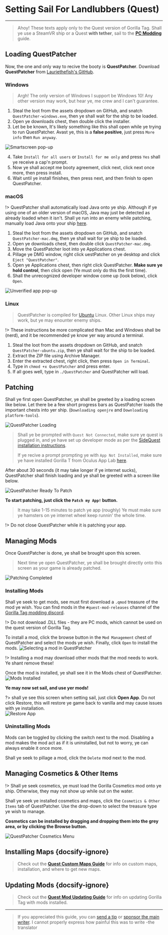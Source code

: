 # Setting Sail For Landlubbers (Quest)
---
>
> Ahoy! These texts apply only to the Quest version of Gorilla Tag. Shall ye use a SteamVR ship or a Quest **with tether**,  sail to the [**PC Modding**](pc-guide) guide.

<div class="horizontal bordered" data-ea-publisher="gorillatagmodding-burrito-software" data-ea-type="image" data-ea-manual="true" id="quest-mod-guide"></div>

## Loading QuestPatcher

Now, the one and only way to recive the booty is **QuestPatcher**. Download **QuestPatcher** from [Lauriethefish's GitHub](https://github.com/Lauriethefish/QuestPatcher/releases/latest).

### Windows

> Argh! The only version of Windows I support be Windows 10! Any other version may work, but hear ye, me crew and I can't guarantee.

1. Steal the loot from the assets dropdown on GitHub, and snatch `QuestPatcher-windows.exe`, then ye shall wait for the ship to be loaded.
2. Open ye downloads chest, then double click the installer.
3. Let be be known, It's likely something like this shall open while ye trying to run QuestPatcher. Avast ye, this is a **false positive**, just press `More info` then `Run anyway`.

![Smartscreen pop-up](../docs/files/questpatchersmartscreen.png)

4. Take `Install for all users` or `Install for me only` and press `Yes` shall ye receive a cap'n prompt.
5. Now ye shall accept me booty agreement, click next, click next once more, then press install.
6. Wait until ye install finishes, then press next, and then finish to open QuestPatcher.


### macOS

!> QuestPatcher shall automatically load Java onto ye ship. Although if ye using one of an older version of macOS, Java may just be detected as already loaded when it isn't. Shall ye run into an enemy while patching, manually load Java onto your ship [here](https://www.java.com/en/).

1. Steal the loot from the assets dropdown on GitHub, and snatch `QuestPatcher-mac.dmg`, then ye shall wait for ye ship to be loaded.
2. Open ye downloads chest, then double click `QuestPatcher-mac.dmg`.
3. Move the QuestPatcher loot into ye Applications chest.
4. Pillage ye DMG window, right click uestPatcher on ye desktop and click `Eject "QuestPatcher"`.
5. Open ye Applications chest, then right click QuestPatcher. **__Make sure ye hold control__**, then click open (Ye must only do this the first time).
6. Shall the unrecognized developer window come up (look below), click `Open`.

![Unverified app pop-up](../docs/files/questpatchermacunverified.png)


### Linux

> QuestPatcher is compiled for [Ubuntu](https://ubuntu.com/) Linux. Other Linux ships may work, but ye may enounter enemy ships.

!> These instructions be more complicated than Mac and Windows shall be (nerd), and it be recommended ye know yer way around a terminal.

1. Steal the loot from the assets dropdown on GitHub, and snatch `QuestPatcher-ubuntu.zip`, then ye shall wait for the ship to be loaded.
2. Extract the ZIP file using Archive Manager.
3. Enter the extracted chest, right click, then press `Open in Terminal`.
4. Type in `chmod +x QuestPatcher` and press enter.
5. If all goes well, type in `./QuestPatcher` and QuestPatcher will load.

## Patching

Shall ye first open QuestPatcher, ye shall be greeted by a loading screen like below. Let there be a few short progress bars as QuestPatcher loads the important chests into yer ship. (`Downloading openjre` and `Downloading platform-tools`).

![QuestPatcher Loading](../docs/files/questpatcherloading.png)

> Shall ye be prompted with `Quest Not Connected`, make sure ye quest is plugged in, and ye have set up developer mode as per the [SideQuest installation instructions](https://sidequestvr.com/setup-howto). 
> 
> If ye recive a prompt prompting ye with `App Not Installed`, make sure ye have installed Gorilla T from Oculus App Lab [here](https://www.oculus.com/experiences/quest/4979055762136823/).


After about 30 seconds (it may take longer if ye internet sucks), QuestPatcher shall finish loading and ye shall be greeted with a screen like below.

![QuestPatcher Ready To Patch](../docs/files/questpatcherpatch.png)

**To start patching, just click the `Patch my App!` button.**

> It may take 1-15 minutes to patch ye app (roughly) Ye must make sure ye hamsters on ye internet wheel keep runnin' the whole time.

!> Do not close QuestPatcher while it is patching your app.

## Managing Mods

Once QuestPatcher is done, ye shall be brought upon this screen.

> Next time ye open QuestPatcher, ye shall be brought directly onto this screen as your game is already patched.

![Patching Completed](../docs/files/questpatcherpatched.png)

### Installing Mods

Shall ye seek to get mods, see must first download a `.qmod` treasure of the mod ye wish. You can find mods in the `#quest-mod-releases` channel of the [Gorilla Tag modding discord](https://discord.gg/b2MhDBAzTv).

!> Do not download .DLL files - they are PC mods, which cannot be used on the quest version of Gorilla Tag.

To install a mod, click the browse button in the `Mod Management` chest of QuestPatcher and select the mods ye wish. Finally, click `Open` to install the mods. ![Selecting a mod in QuestPatcher](../docs/files/questpatcherselectmod.png)

!> Installing a mod may download other mods that the mod needs to work. Ye shant remove these!

Once the mod is installed, ye shall see it in the Mods chest of QuestPatcher.![Mods Installed](../docs/files/questpatcherinstalledmods.png)

**Ye may now set sail, and use yer mods!**

?> shall ye see this screen when setting sail, just click **Open App**. Do not click Restore, this will restore ye game back to vanilla and may cause issues with ye installation.  
![Restore App](../docs/files/restoreapp.png)

### Uninstalling Mods

Mods can be toggled by clicking the switch next to the mod. Disabling a mod makes the mod act as if it is uninstalled, but not to worry, ye can always enable it once more.


Shall ye seek to pillage a mod, click the `Delete` mod next to the mod.

## Managing Cosmetics & Other Items

!> Shall ye seek cosmetics, ye must load the Gorilla Cosmetics mod onto ye ship. Otherwise, they may not show up while out on the water.

Shall ye seek ye installed cosmetics and maps, click the `Cosmetics & Other Items` tab of QuestPatcher. Use the drop-down to select the treasure type ye wish to manage.

**Cosmetics can be installed by dragging and dropping them into the grey area, or by clicking the Browse button.**

![QuestPatcher Cosmetics Menu](../docs/files/questpatcherotheritems.png)

## Installing Maps {docsify-ignore}

> Check out the [**Quest Custom Maps Guide**](quest-maploading) for info on custom maps, installation, and where to get new maps.

## Updating Mods {docsify-ignore}

> Check out the [**Quest Mod Updating Guide**](quest-updating) for info on updating Gorilla Tag with mods installed.

---

> If you appreciated this guide, you can [send a tip](https://streamelements.com/burritosoft/tip) or [sponsor the main writer](https://github.com/sponsors/burritosoftware). I cannot properly express how painful this was to write -the translator